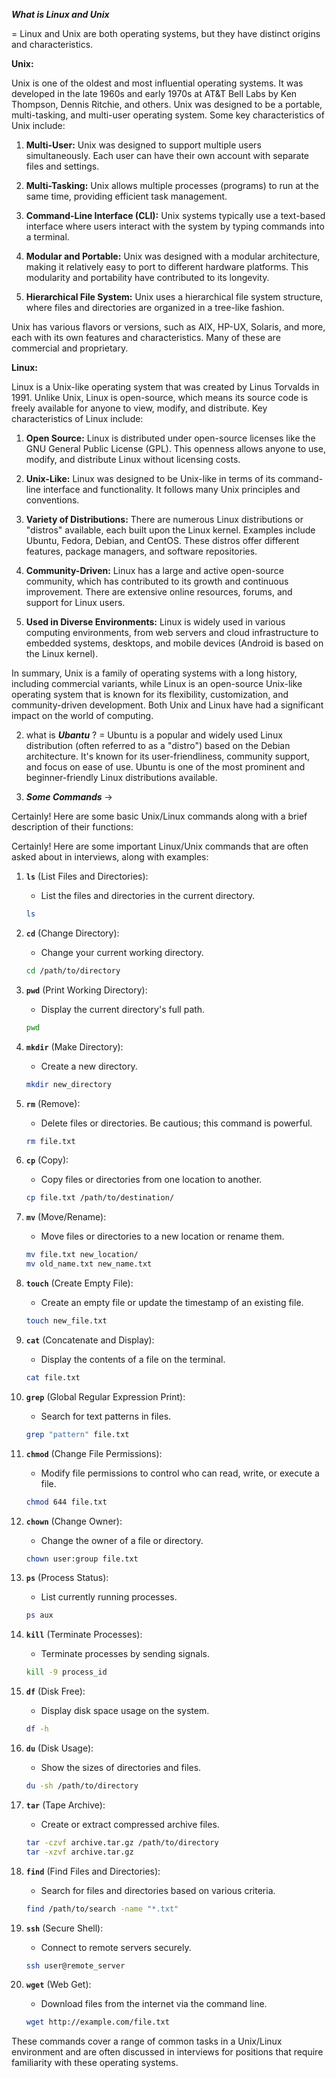 ***What is Linux and Unix***

= Linux and Unix are both operating systems, but they have distinct origins and characteristics.

**Unix:**

Unix is one of the oldest and most influential operating systems. It was developed in the late 1960s and early 1970s at AT&T Bell Labs by Ken Thompson, Dennis Ritchie, and others. Unix was designed to be a portable, multi-tasking, and multi-user operating system. Some key characteristics of Unix include:

1. **Multi-User:** Unix was designed to support multiple users simultaneously. Each user can have their own account with separate files and settings.

2. **Multi-Tasking:** Unix allows multiple processes (programs) to run at the same time, providing efficient task management.

3. **Command-Line Interface (CLI):** Unix systems typically use a text-based interface where users interact with the system by typing commands into a terminal.

4. **Modular and Portable:** Unix was designed with a modular architecture, making it relatively easy to port to different hardware platforms. This modularity and portability have contributed to its longevity.

5. **Hierarchical File System:** Unix uses a hierarchical file system structure, where files and directories are organized in a tree-like fashion.

Unix has various flavors or versions, such as AIX, HP-UX, Solaris, and more, each with its own features and characteristics. Many of these are commercial and proprietary.

**Linux:**

Linux is a Unix-like operating system that was created by Linus Torvalds in 1991. Unlike Unix, Linux is open-source, which means its source code is freely available for anyone to view, modify, and distribute. Key characteristics of Linux include:

1. **Open Source:** Linux is distributed under open-source licenses like the GNU General Public License (GPL). This openness allows anyone to use, modify, and distribute Linux without licensing costs.

2. **Unix-Like:** Linux was designed to be Unix-like in terms of its command-line interface and functionality. It follows many Unix principles and conventions.

3. **Variety of Distributions:** There are numerous Linux distributions or "distros" available, each built upon the Linux kernel. Examples include Ubuntu, Fedora, Debian, and CentOS. These distros offer different features, package managers, and software repositories.

4. **Community-Driven:** Linux has a large and active open-source community, which has contributed to its growth and continuous improvement. There are extensive online resources, forums, and support for Linux users.

5. **Used in Diverse Environments:** Linux is widely used in various computing environments, from web servers and cloud infrastructure to embedded systems, desktops, and mobile devices (Android is based on the Linux kernel).

In summary, Unix is a family of operating systems with a long history, including commercial variants, while Linux is an open-source Unix-like operating system that is known for its flexibility, customization, and community-driven development. Both Unix and Linux have had a significant impact on the world of computing.

2. what is ***Ubantu*** ?
= Ubuntu is a popular and widely used Linux distribution (often referred to as a "distro") based on the Debian architecture. It's known for its user-friendliness, community support, and focus on ease of use. Ubuntu is one of the most prominent and beginner-friendly Linux distributions available. 

3. ***Some Commands*** ->  

Certainly! Here are some basic Unix/Linux commands along with a brief description of their functions:

Certainly! Here are some important Linux/Unix commands that are often asked about in interviews, along with examples:

1. **`ls`** (List Files and Directories):
   - List the files and directories in the current directory.
   ```bash
   ls
   ```

2. **`cd`** (Change Directory):
   - Change your current working directory.
   ```bash
   cd /path/to/directory
   ```

3. **`pwd`** (Print Working Directory):
   - Display the current directory's full path.
   ```bash
   pwd
   ```

4. **`mkdir`** (Make Directory):
   - Create a new directory.
   ```bash
   mkdir new_directory
   ```

5. **`rm`** (Remove):
   - Delete files or directories. Be cautious; this command is powerful.
   ```bash
   rm file.txt
   ```

6. **`cp`** (Copy):
   - Copy files or directories from one location to another.
   ```bash
   cp file.txt /path/to/destination/
   ```

7. **`mv`** (Move/Rename):
   - Move files or directories to a new location or rename them.
   ```bash
   mv file.txt new_location/
   mv old_name.txt new_name.txt
   ```

8. **`touch`** (Create Empty File):
   - Create an empty file or update the timestamp of an existing file.
   ```bash
   touch new_file.txt
   ```

9. **`cat`** (Concatenate and Display):
   - Display the contents of a file on the terminal.
   ```bash
   cat file.txt
   ```

10. **`grep`** (Global Regular Expression Print):
    - Search for text patterns in files.
    ```bash
    grep "pattern" file.txt
    ```

11. **`chmod`** (Change File Permissions):
    - Modify file permissions to control who can read, write, or execute a file.
    ```bash
    chmod 644 file.txt
    ```

12. **`chown`** (Change Owner):
    - Change the owner of a file or directory.
    ```bash
    chown user:group file.txt
    ```

13. **`ps`** (Process Status):
    - List currently running processes.
    ```bash
    ps aux
    ```

14. **`kill`** (Terminate Processes):
    - Terminate processes by sending signals.
    ```bash
    kill -9 process_id
    ```

15. **`df`** (Disk Free):
    - Display disk space usage on the system.
    ```bash
    df -h
    ```

16. **`du`** (Disk Usage):
    - Show the sizes of directories and files.
    ```bash
    du -sh /path/to/directory
    ```

17. **`tar`** (Tape Archive):
    - Create or extract compressed archive files.
    ```bash
    tar -czvf archive.tar.gz /path/to/directory
    tar -xzvf archive.tar.gz
    ```

18. **`find`** (Find Files and Directories):
    - Search for files and directories based on various criteria.
    ```bash
    find /path/to/search -name "*.txt"
    ```

19. **`ssh`** (Secure Shell):
    - Connect to remote servers securely.
    ```bash
    ssh user@remote_server
    ```

20. **`wget`** (Web Get):
    - Download files from the internet via the command line.
    ```bash
    wget http://example.com/file.txt
    ```

These commands cover a range of common tasks in a Unix/Linux environment and are often discussed in interviews for positions that require familiarity with these operating systems.